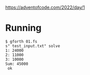 https://adventofcode.com/2022/day/1

# Running
```
$ gforth 01.fs
s" test_input.txt" solve 
1: 24000 
2: 11000 
3: 10000 
Sum: 45000 
 ok
```